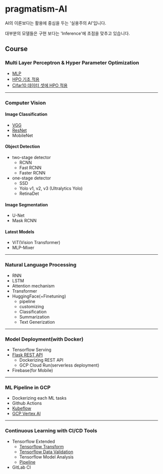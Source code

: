 # pragmatism-AI
AI의 이론보다는 활용에 중심을 두는 '실용주의 AI'입니다.

대부분의 모델들은 구현 보다는 'Inference'에 초점을 맞추고 있습니다.

## Course
### Multi Layer Perceptron & Hyper Parameter Optimization
* [MLP](https://github.com/silverstar0727/pragmatism-AI/blob/main/DLbasic-HPO/MLP(MNIST).ipynb)
* [HPO 기초 적용](https://github.com/silverstar0727/pragmatism-AI/blob/main/DLbasic-HPO/W%26B_keras_sweep.ipynb)
* [Cifar10 데이터 셋에 HPO 적용](https://github.com/silverstar0727/pragmatism-AI/blob/main/DLbasic-HPO/MLP_HPO(cifar10).ipynb)

- - -

### Computer Vision
#### Image Classification
- [VGG](https://github.com/silverstar0727/pragmatism-AI/blob/main/CV/ImageClassification/VGG(cifar10).ipynb)
- [ResNet](https://github.com/silverstar0727/pragmatism-AI/blob/main/CV/ImageClassification/ResNet(cifar100).ipynb)
- MobileNet

#### Object Detection
- two-stage detector
  - RCNN
  - Fast RCNN 
  - Faster RCNN
- one-stage detector
  - SSD
  - Yolo v1, v2, v3 (Ultralytics Yolo)
  - RetinaDet

#### Image Segmentation
- U-Net
- Mask RCNN

#### Latest Models
- ViT(Vision Transformer)
- MLP-Mixer


- - -

### Natural Language Processing
- RNN
- LSTM
- Attention mechanism
- Transformer
- HuggingFace(+Finetuning)
  - pipeline
  - customizing
  - Classification
  - Summarization
  - Text Generization

- - -

### Model Deployment(with Docker)
- Tensorflow Serving
- [Flask REST API](https://github.com/silverstar0727/pragmatism-AI/tree/main/flask_api) 
  - Dockerizing REST API
  - GCP Cloud Run(serverless deployment)
- Firebase(for Mobile)


- - -

### ML Pipeline in GCP
- Dockerizing each ML tasks
- Github Actions
- [Kubeflow](https://github.com/silverstar0727/ML-Pipeline-Tutorial/tree/main/kubeflow-pipeline)
- [GCP Vertex AI](https://github.com/silverstar0727/ML-Pipeline-Tutorial/tree/main/vertex-ai-pipeline)

- - -

### Continuous Learning with CI/CD Tools
- Tensorflow Extended
  - [Tensorflow Transform](https://github.com/silverstar0727/ML-Pipeline-Tutorial/blob/main/tfx-pipeline/tfx-components/TFT_tutorial.ipynb)
  - [Tensorflow Data Validation](https://github.com/silverstar0727/ML-Pipeline-Tutorial/blob/main/tfx-pipeline/tfx-components/TFDV_tutorial.ipynb)
  - Tensorflow Model Analysis
  - [Pipeline](https://github.com/silverstar0727/ML-Pipeline-Tutorial/tree/main/tfx-pipeline)
- GitLab CI
